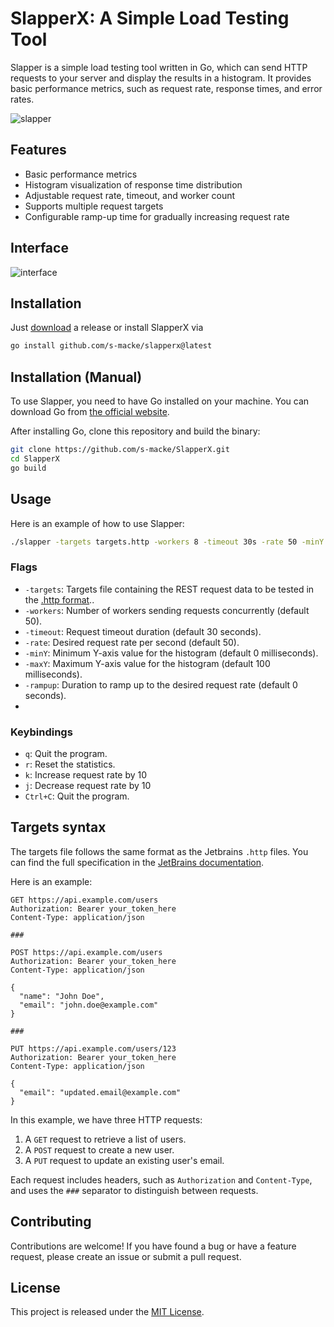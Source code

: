# SlapperX: A Simple Load Testing Tool

Slapper is a simple load testing tool written in Go, which can send HTTP requests to your server and display the results in a histogram. It provides basic performance metrics, such as request rate, response times, and error rates.

![slapper](img/example.gif)

## Features

- Basic performance metrics
- Histogram visualization of response time distribution
- Adjustable request rate, timeout, and worker count
- Supports multiple request targets
- Configurable ramp-up time for gradually increasing request rate


## Interface

![interface](img/interface.png)

## Installation

Just [download](https://github.com/s-macke/SlapperX/releases/tag/v0.2.3) a release or install SlapperX via

```bash
go install github.com/s-macke/slapperx@latest
```

## Installation (Manual)

To use Slapper, you need to have Go installed on your machine. You can download Go from [the official website](https://golang.org/dl/).

After installing Go, clone this repository and build the binary:

```bash
git clone https://github.com/s-macke/SlapperX.git
cd SlapperX
go build
```

## Usage

Here is an example of how to use Slapper:

```bash
./slapper -targets targets.http -workers 8 -timeout 30s -rate 50 -minY 0ms -maxY 100ms -rampup 10s
```

### Flags

- `-targets`: Targets file containing the REST request data to be tested in the [.http format](https://www.jetbrains.com/help/idea/exploring-http-syntax.html)..
- `-workers`: Number of workers sending requests concurrently (default 50).
- `-timeout`: Request timeout duration (default 30 seconds).
- `-rate`: Desired request rate per second (default 50).
- `-minY`: Minimum Y-axis value for the histogram (default 0 milliseconds).
- `-maxY`: Maximum Y-axis value for the histogram (default 100 milliseconds).
- `-rampup`: Duration to ramp up to the desired request rate (default 0 seconds).
- 

### Keybindings

- `q`: Quit the program.
- `r`: Reset the statistics.
- `k`: Increase request rate by 10
- `j`: Decrease request rate by 10
- `Ctrl+C`: Quit the program.

## Targets syntax

The targets file follows the same format as the Jetbrains `.http` files.
You can find the full specification in the
[JetBrains documentation](https://www.jetbrains.com/help/idea/exploring-http-syntax.html).
	
Here is an example:

```
GET https://api.example.com/users
Authorization: Bearer your_token_here
Content-Type: application/json

###

POST https://api.example.com/users
Authorization: Bearer your_token_here
Content-Type: application/json

{
  "name": "John Doe",
  "email": "john.doe@example.com"
}

###

PUT https://api.example.com/users/123
Authorization: Bearer your_token_here
Content-Type: application/json

{
  "email": "updated.email@example.com"
}
```

In this example, we have three HTTP requests:

1. A `GET` request to retrieve a list of users.
2. A `POST` request to create a new user.
3. A `PUT` request to update an existing user's email.

Each request includes headers, such as `Authorization` and `Content-Type`, and uses the `###` separator to distinguish between requests.


## Contributing

Contributions are welcome! If you have found a bug or have a feature request, please create an issue or submit a pull request.

## License

This project is released under the [MIT License](https://opensource.org/licenses/MIT).

